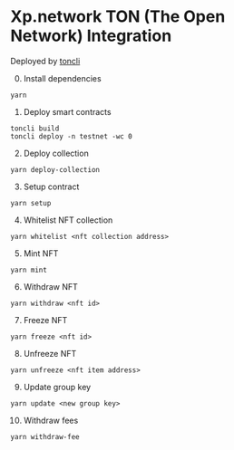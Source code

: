 # Xp.network TON (The Open Network) Integration

Deployed by [toncli](https://github.com/disintar/toncli)

0. Install dependencies
```
yarn
```

1. Deploy smart contracts

```
toncli build
toncli deploy -n testnet -wc 0
```

2. Deploy collection

```
yarn deploy-collection
```

3. Setup contract

```
yarn setup
```

4. Whitelist NFT collection

```
yarn whitelist <nft collection address>
```

5. Mint NFT

```
yarn mint
```

6. Withdraw NFT

```
yarn withdraw <nft id>
```

7. Freeze NFT

```
yarn freeze <nft id>
```

8. Unfreeze NFT

```
yarn unfreeze <nft item address>
```

9. Update group key

```
yarn update <new group key>
```

10. Withdraw fees

```
yarn withdraw-fee
```
